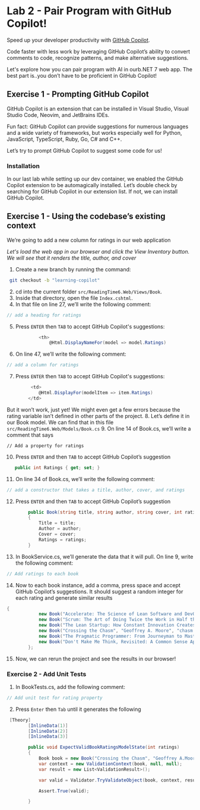 # Lab 2 - Pair Program with GitHub Copilot!

Speed up your developer productivity with [GitHub Copilot](https://github.com/features/copilot).

Code faster with less work by leveraging GitHub Copilot’s ability to convert comments to code, recognize patterns, and make alternative suggestions.

Let's explore how you can pair program with AI in ourb.NET 7 web app. The best part is..you don’t have to be proficient in GitHub Copilot!

## Exercise 1 - Prompting GitHub Copilot

GitHub Copilot is an extension that can be installed in Visual Studio, Visual Studio Code, Neovim, and JetBrains IDEs. 

Fun fact: GitHub Copilot can provide suggestions for numerous languages and a wide variety of frameworks, but works especially well for Python, JavaScript, TypeScript, Ruby, Go, C# and C++.

Let’s try to prompt GitHub Copilot to suggest some code for us! 

### Installation 
In our last lab while setting up our dev container, we enabled the GitHub Copilot extension to be automagically installed. Let’s double check by searching for GitHub Copilot in our extension list. If not, we can install GitHub Copilot.

## Exercise 1 - Using the codebase’s existing context

We’re going to add a new column for ratings in our web application 

*Let's load the web app in our browser and click the View Inventory button. We will see that it renders the title, author, and cover*
1. Create a new branch by running the command:

```bash
 git checkout -b "learning-copilot"
```

2. cd into the current folder `src/ReadingTime6.Web/Views/Book`.
3. Inside that directory, open the file `Index.cshtml`.
4. In that file on line 27, we’ll write the following comment: 

```csharp
// add a heading for ratings
```

5. Press `ENTER` then `TAB` to accept GitHub Copilot's suggestions:

```csharp
            <th>
                @Html.DisplayNameFor(model => model.Ratings)
```

6. On line 47, we’ll write the following comment: 

```csharp
// add a column for ratings
```

7. Press `ENTER` then `TAB` to accept GitHub Copilot's suggestions:

```csharp
         <td>
            @Html.DisplayFor(modelItem => item.Ratings)
        </td>

```
But it won’t work, just yet! We might even get a few errors because the rating variable isn’t defined in other parts of the project.
8. Let’s define it in our Book model. We can find that in this file `src/ReadingTime6.Web/Models/Book.cs`
9. On line 14 of Book.cs, we’ll write a comment that says
```
// Add a property for ratings
```
10. Press `ENTER` and then `TAB` to accept GitHub Copilot’s suggestion

```csharp
   public int Ratings { get; set; }
```

11. On line 34 of Book.cs, we’ll write the following comment:

```csharp
// add a constructor that takes a title, author, cover, and ratings
```

12. Press `ENTER` and then `TAB` to accept GitHub Copilot’s suggestion

```csharp
        public Book(string title, string author, string cover, int ratings)
        {
            Title = title;
            Author = author;
            Cover = cover;
            Ratings = ratings;
        }

```

13. In BookService.cs, we’ll generate the data that it will pull. On line 9, write the following comment:

```csharp
// Add ratings to each book
```

14. Now to each book instance, add a comma, press space and accept GitHub Copilot’s suggestions. It should suggest a random integer for each rating and generate similar results

```csharp
{
            new Book("Accelerate: The Science of Lean Software and DevOps: Building and Scaling High Performing Technology Organizations", "Nicole Forsgren, PhD", "forsgren.jpg", 5),
            new Book("Scrum: The Art of Doing Twice the Work in Half the Time", "Jeff Sutherland", "scrum.jpg", 4),
            new Book("The Lean Startup: How Constant Innovation Creates Radically Successful Businesses","Eric Ries", "lean.jpg", 4),
            new Book("Crossing the Chasm", "Geoffrey A. Moore", "chasm.jpg", 3),
            new Book("The Pragmatic Programmer: From Journeyman to Master", "David Thomas", "pragmatic.jpg", 5),
            new Book("Don't Make Me Think, Revisited: A Common Sense Approach to Web Usability"," Steve Krug", "think.jpg", 4),
        };

```

15. Now, we can rerun the project and see the results in our browser!

### Exercise 2 - Add Unit Tests

1. In BookTests.cs, add the following comment:

```csharp 
// Add unit test for rating property
```

2. Press `Enter` then `Tab` until it generates the following
```csharp
 [Theory]
        [InlineData(1)]
        [InlineData(2)]
        [InlineData(3)]

        public void ExpectValidBookRatingsModelState(int ratings)
        {
            Book book = new Book("Crossing the Chasm", "Geoffrey A.Moore", "cover.jpg", ratings);
            var context = new ValidationContext(book, null, null);
            var result = new List<ValidationResult>();

            var valid = Validator.TryValidateObject(book, context, result, true);

            Assert.True(valid);

        }

```


